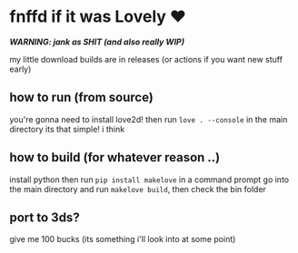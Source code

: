 # fnffd if it was Lovely ♥️
***WARNING: jank as SHIT (and also really WIP)***

my little download
builds are in releases (or actions if you want new stuff early)

## how to run (from source)

you're gonna need to install love2d! then run `love . --console` in the main directory
its that simple! i think

## how to build (for whatever reason ..)

install python then run `pip install makelove` in a command prompt
go into the main directory and run `makelove build`, then check the bin folder

## port to 3ds?

give me 100 bucks (its something i'll look into at some point)
